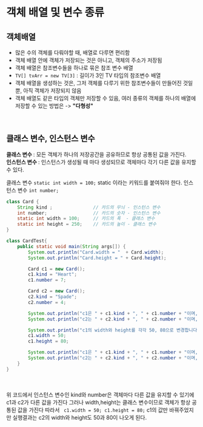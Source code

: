 # 객체 배열 및 변수 종류
## 객체배열
- 많은 수의 객체를 다뤄야할 때, 배열로 다루면 편리함
- 객체 배열 안에 객체가 저장되는 것은 아니고, 객체의 주소가 저장됨
- 객체 배열은 참조변수들을 하나로 묶은 참조 변수 배열
- ```TV[] tvArr = new TV[3]``` : 길이가 3인 TV 타입의 참조변수 배열
- 객체 배열을 생성하는 것은, 그저 객체를 다루기 위한 참조변수들이 만들어진 것일 뿐, 아직 객체가 저장되지 않음
- 객체 배열도 같은 타입의 객체만 저장할 수 있음, 여러 종류의 객체를 하나의 배열에 저장할 수 있는 방법은 -> <b>"다형성"</b>
<br>

## 클래스 변수, 인스턴스 변수 
<b> 클래스 변수 </b> : 모든 객체가 하나의 저장공간을 공유하므로 항상 공통된 값을 가진다.  <br>
<b> 인스턴스 변수 </b> : 인스턴스가 생성될 때 마다 생성되므로 객체마다 각기 다른 값을 유지할 수 있다.

클래스 변수 ```static int width = 100;``` static 이라는 키워드를 붙여줘야 한다.
인스턴스 변수 ```int number;``` 

```java
class Card {
    String kind ;				// 카드의 무늬 - 인스턴스 변수
    int number;				    // 카드의 숫자 - 인스턴스 변수
    static int width = 100;		// 카드의 폭  - 클래스 변수
    static int height = 250;	// 카드의 높이 - 클래스 변수
}

class CardTest{
    public static void main(String args[]) {
        System.out.println("Card.width = "  + Card.width);
        System.out.println("Card.height = " + Card.height);

        Card c1 = new Card();
        c1.kind = "Heart";
        c1.number = 7;

        Card c2 = new Card();
        c2.kind = "Spade";
        c2.number = 4;

        System.out.println("c1은 " + c1.kind + ", " + c1.number + "이며, 크기는 (" + c1.width + ", " + c1.height + ")" );
        System.out.println("c2는 " + c2.kind + ", " + c2.number + "이며, 크기는 (" + c2.width + ", " + c2.height + ")" );

        System.out.println("c1의 width와 height를 각각 50, 80으로 변경합니다.");
        c1.width = 50;
        c1.height = 80;

        System.out.println("c1은 " + c1.kind + ", " + c1.number + "이며, 크기는 (" + c1.width + ", " + c1.height + ")" );
        System.out.println("c2는 " + c2.kind + ", " + c2.number + "이며, 크기는 (" + c2.width + ", " + c2.height + ")" );
    }
}
```

<br><br>
위 코드에서 인스턴스 변수인 kind와 number은 객체마다 다른 값을 유지할 수 있기에 c1과 c2가 다른 값을 
가진다 그러나
width,height는 클래스 변수이므로 객체가 항상 공통된 값을 가진다
따라서 ``` c1.width = 50; c1.height = 80;``` c1의 값만 바꿔주었지만 실행결과는 c2의 width와 height도 
50과 80이 나오게 된다.
